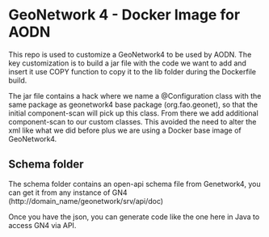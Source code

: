 # GeoNetwork 4 - Docker Image for AODN

This repo is used to customize a GeoNetwork4 to be used by AODN. The key customization is to
build a jar file with the code we want to add and insert it use COPY function to copy it to the lib
folder during the Dockerfile build.

The jar file contains a hack where we name a @Configuration class with the same package as 
geonetwork4 base package (org.fao.geonet), so that the initial component-scan will pick up this
class. From there we add additional component-scan to our custom classes. This avoided the need
to alter the xml like what we did before plus we are using a Docker base image of GeoNetwork4.

## Schema folder

The schema folder contains an open-api schema file from Genetwork4, you can get it from any instance
of GN4 (http://domain_name/geonetwork/srv/api/doc)

Once you have the json, you can generate code like the one here in Java to access GN4 via API.
